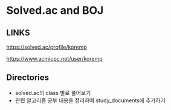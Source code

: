 # Solved.ac and BOJ

## LINKS

https://solved.ac/profile/koremp

https://www.acmicpc.net/user/koremp

## Directories

* solved.ac의 class 별로 풀어보기
* 관련 알고리즘 공부 내용을 정리하여 study_documents에 추가하기
